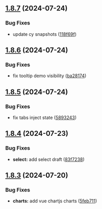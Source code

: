 ## [1.8.7](https://github.com/acronis/ui-component-library/compare/v1.8.6...v1.8.7) (2024-07-24)


### Bug Fixes

* update cy snapshots ([118f69f](https://github.com/acronis/ui-component-library/commit/118f69fc2801211ddad78d04e3281e95fe5b52ab))

## [1.8.6](https://github.com/acronis/ui-component-library/compare/v1.8.5...v1.8.6) (2024-07-24)


### Bug Fixes

* fix tooltip demo visibility ([ba28174](https://github.com/acronis/ui-component-library/commit/ba28174605f0458cb75282d4e02215768d7e19e6))

## [1.8.5](https://github.com/acronis/ui-component-library/compare/v1.8.4...v1.8.5) (2024-07-24)


### Bug Fixes

* fix tabs inject state ([5893243](https://github.com/acronis/ui-component-library/commit/5893243d2d145cca00873a750bf8fea3d8925d7b))

## [1.8.4](https://github.com/acronis/ui-component-library/compare/v1.8.3...v1.8.4) (2024-07-23)


### Bug Fixes

* **select:** add select draft ([83f7238](https://github.com/acronis/ui-component-library/commit/83f7238fbad0d0806d2711365650db9b2cdd6b03))

## [1.8.3](https://github.com/acronis/ui-component-library/compare/v1.8.2...v1.8.3) (2024-07-20)


### Bug Fixes

* **charts:** add vue chartjs charts ([5feb711](https://github.com/acronis/ui-component-library/commit/5feb7119e4ade837013b58532484545946379875))

